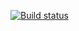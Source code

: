 [![Build status](https://ci.appveyor.com/api/projects/status/dj8kxfuql8390ti2?svg=true)](https://ci.appveyor.com/project/ruslanraindrop/ajshomework9-2)